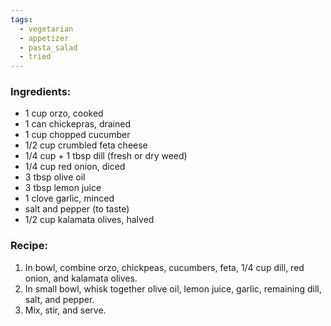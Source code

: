 ```yaml
---
tags:
  - vegetarian
  - appetizer
  - pasta_salad
  - tried
---
```

### Ingredients:
- 1 cup orzo, cooked
- 1 can chickepras, drained
- 1 cup chopped cucumber
- 1/2 cup crumbled feta cheese
- 1/4 cup + 1 tbsp dill (fresh or dry weed)
- 1/4 cup red onion, diced
- 3 tbsp olive oil
- 3 tbsp lemon juice
- 1 clove garlic, minced
- salt and pepper (to taste)
- 1/2 cup kalamata olives, halved

### Recipe:
1. In bowl, combine orzo, chickpeas, cucumbers, feta, 1/4 cup dill, red onion, and kalamata olives. 
2. In small bowl, whisk together olive oil, lemon juice, garlic, remaining dill, salt, and pepper. 
3. Mix, stir, and serve. 